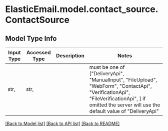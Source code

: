# ElasticEmail.model.contact_source.ContactSource

## Model Type Info
Input Type | Accessed Type | Description | Notes
------------ | ------------- | ------------- | -------------
str,  | str,  |  | must be one of ["DeliveryApi", "ManualInput", "FileUpload", "WebForm", "ContactApi", "VerificationApi", "FileVerificationApi", ] if omitted the server will use the default value of "DeliveryApi"

[[Back to Model list]](../../README.md#documentation-for-models) [[Back to API list]](../../README.md#documentation-for-api-endpoints) [[Back to README]](../../README.md)

